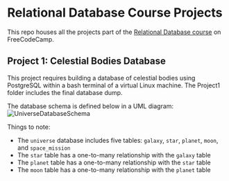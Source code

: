 # Relational Database Course Projects
This repo houses all the projects part of the [Relational Database course](https://www.freecodecamp.org/learn/relational-database) on FreeCodeCamp.

## Project 1: Celestial Bodies Database
 This project requires building a database of celestial bodies using PostgreSQL within a bash terminal of a virtual Linux machine. The Project1 folder includes the final database dump.

The database schema is defined below in a UML diagram:
![UniverseDatabaseSchema](https://github.com/maggienegm/RelationalDBFCC/assets/8771586/3e691875-0003-48c3-a4eb-b7e36275fd94)

Things to note:
- The `universe` database includes five tables: `galaxy`, `star`, `planet`, `moon`, and `space_mission`
- The `star` table has a one-to-many relationship with the `galaxy` table
- The `planet` table has a one-to-many relationship with the `star` table
- The `moon` table has a one-to-many relationship with the `planet` table

